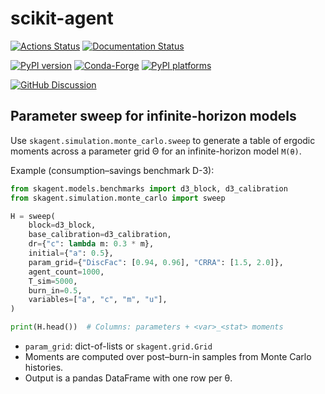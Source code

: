 # scikit-agent

[![Actions Status][actions-badge]][actions-link]
[![Documentation Status][rtd-badge]][rtd-link]

[![PyPI version][pypi-version]][pypi-link]
[![Conda-Forge][conda-badge]][conda-link]
[![PyPI platforms][pypi-platforms]][pypi-link]

[![GitHub Discussion][github-discussions-badge]][github-discussions-link]

<!-- SPHINX-START -->

<!-- prettier-ignore-start -->
[actions-badge]:            https://github.com/scikit-agent/scikit-agent/workflows/CI/badge.svg
[actions-link]:             https://github.com/scikit-agent/scikit-agent/actions
[conda-badge]:              https://img.shields.io/conda/vn/conda-forge/scikit-agent
[conda-link]:               https://github.com/conda-forge/scikit-agent-feedstock
[github-discussions-badge]: https://img.shields.io/static/v1?label=Discussions&message=Ask&color=blue&logo=github
[github-discussions-link]:  https://github.com/scikit-agent/scikit-agent/discussions
[pypi-link]:                https://pypi.org/project/scikit-agent/
[pypi-platforms]:           https://img.shields.io/pypi/pyversions/scikit-agent
[pypi-version]:             https://img.shields.io/pypi/v/scikit-agent
[rtd-badge]:                https://readthedocs.org/projects/scikit-agent/badge/?version=latest
[rtd-link]:                 https://scikit-agent.readthedocs.io/en/latest/?badge=latest

<!-- prettier-ignore-end -->

## Parameter sweep for infinite-horizon models

Use `skagent.simulation.monte_carlo.sweep` to generate a table of ergodic
moments across a parameter grid Θ for an infinite-horizon model `M(θ)`.

Example (consumption–savings benchmark D-3):

```python
from skagent.models.benchmarks import d3_block, d3_calibration
from skagent.simulation.monte_carlo import sweep

H = sweep(
    block=d3_block,
    base_calibration=d3_calibration,
    dr={"c": lambda m: 0.3 * m},
    initial={"a": 0.5},
    param_grid={"DiscFac": [0.94, 0.96], "CRRA": [1.5, 2.0]},
    agent_count=1000,
    T_sim=5000,
    burn_in=0.5,
    variables=["a", "c", "m", "u"],
)

print(H.head())  # Columns: parameters + <var>_<stat> moments
```

- `param_grid`: dict-of-lists or `skagent.grid.Grid`
- Moments are computed over post–burn-in samples from Monte Carlo histories.
- Output is a pandas DataFrame with one row per θ.
